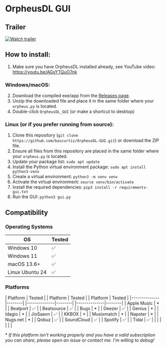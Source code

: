 # OrpheusDL GUI

## Trailer
[![Watch trailer](https://i.imgur.com/CxG3Bkw.png)](https://youtu.be/RAXsW67SjGU)

## How to install:

1. Make sure you have OrpheusDL installed already, see YouTube video:
https://youtu.be/AGsYTQuO7nk


### Windows/macOS:
2. Download the compiled exe/app from the [Releases page](https://github.com/bascurtiz/OrpheusDL-GUI/releases).
3. Unzip the downloaded file and place it in the same folder where your `orpheus.py` is located.
4. Double-click `OrpheusDL_GUI` (or make a shortcut to desktop)

### Linux (or if you prefer running from source):
1. Clone this repository (`git clone https://github.com/bascurtiz/OrpheusDL-GUI.git`) or download the ZIP file.
2. Ensure all files from this repository are placed in the same folder where your `orpheus.py` is located.
3. Update your package list: `sudo apt update`
4. Install the Python virtual environment package: `sudo apt install python3-venv`
5. Create a virtual environment: `python3 -m venv venv`
6. Activate the virtual environment: `source venv/bin/activate`
7. Install the required dependencies: `pip3 install -r requirements-gui.txt`
8. Run the GUI: `python3 gui.py`

## Compatibility

### Operating Systems

| OS            | Tested |
|---------------|--------|
| Windows 10    | ✅     |
| Windows 11    | ✅     |
| macOS 13.6+   | ✅     |
| Linux Ubuntu 24 | ✅     |

### Platforms

| Platform     | Tested | | Platform     | Tested | | Platform     | Tested |
|--------------|--------| |--------------|--------| |--------------|--------|
| Apple Music  | \*     | | Beatport     | ✅     | | Beatsource   | ✅     |
| Bugs         | \*     | | Deezer       | ✅     | | Genius       | \*     |
| Idagio       | \*     | | JioSaavn     | ✅     | | KKBOX        | \*     |
| Musixmatch   | \*     | | Napster      | \*     | | Nugs.net     | \*     |
| Qobuz        | ✅     | | SoundCloud   | ✅     | | Spotify      | ✅     |
| Tidal        | ✅     | |              |        | |              |        |

\* *If this platform isn't working properly and you have a valid subscription you can share, please open an issue or contact me. I'm willing to debug!* 
